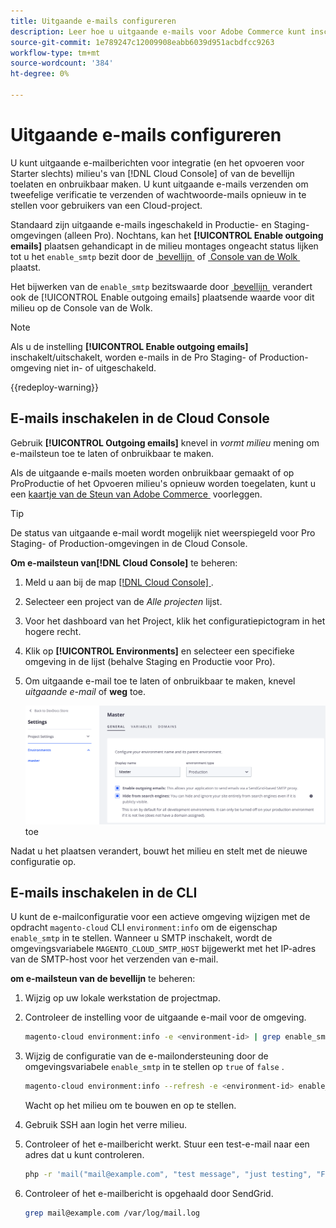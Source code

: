 ```yaml
---
title: Uitgaande e-mails configureren
description: Leer hoe u uitgaande e-mails voor Adobe Commerce kunt inschakelen voor cloudinfrastructuur.
source-git-commit: 1e789247c12009908eabb6039d951acbdfcc9263
workflow-type: tm+mt
source-wordcount: '384'
ht-degree: 0%

---
```


# Uitgaande e-mails configureren

U kunt uitgaande e-mailberichten voor integratie (en het opvoeren voor Starter slechts) milieu&#39;s van [!DNL Cloud Console] of van de bevellijn toelaten en onbruikbaar maken. U kunt uitgaande e-mails verzenden om tweefelige verificatie te verzenden of wachtwoorde-mails opnieuw in te stellen voor gebruikers van een Cloud-project.

Standaard zijn uitgaande e-mails ingeschakeld in Productie- en Staging-omgevingen (alleen Pro). Nochtans, kan het **[!UICONTROL Enable outgoing emails]** plaatsen gehandicapt in de milieu montages ongeacht status lijken tot u het `enable_smtp` bezit door de [&#x200B; bevellijn &#x200B;](#enable-emails-in-the-cli) of [&#x200B; Console van de Wolk &#x200B;](outgoing-emails.md#enable-emails-in-the-cloud-console) plaatst.

Het bijwerken van de `enable_smtp` bezitswaarde door [&#x200B; bevellijn &#x200B;](#enable-emails-in-the-cli) verandert ook de [!UICONTROL Enable outgoing emails] plaatsende waarde voor dit milieu op de Console van de Wolk.

>[!NOTE]
>
>Als u de instelling **[!UICONTROL Enable outgoing emails]** inschakelt/uitschakelt, worden e-mails in de Pro Staging- of Production-omgeving niet in- of uitgeschakeld.

{{redeploy-warning}}

## E-mails inschakelen in de Cloud Console

Gebruik **[!UICONTROL Outgoing emails]** knevel in _vormt milieu_ mening om e-mailsteun toe te laten of onbruikbaar te maken.

Als de uitgaande e-mails moeten worden onbruikbaar gemaakt of op ProProductie of het Opvoeren milieu&#39;s opnieuw worden toegelaten, kunt u een [&#x200B; kaartje van de Steun van Adobe Commerce &#x200B;](https://experienceleague.adobe.com/nl/docs/commerce-knowledge-base/kb/help-center-guide/magento-help-center-user-guide) voorleggen.

>[!TIP]
>
>De status van uitgaande e-mail wordt mogelijk niet weerspiegeld voor Pro Staging- of Production-omgevingen in de Cloud Console.

**Om e-mailsteun van[!DNL Cloud Console]** te beheren:

1. Meld u aan bij de map [[!DNL Cloud Console] &#x200B;](https://console.adobecommerce.com) .
1. Selecteer een project van de _Alle projecten_ lijst.
1. Voor het dashboard van het Project, klik het configuratiepictogram in het hogere recht.
1. Klik op **[!UICONTROL Environments]** en selecteer een specifieke omgeving in de lijst (behalve Staging en Productie voor Pro).
1. Om uitgaande e-mail toe te laten of onbruikbaar te maken, knevel _uitgaande e-mail_ **&#x200B;**&#x200B;of **weg** toe.

   ![&#x200B; laat uitgaande e-mailconfiguratie &#x200B;](../../assets/outgoing-emails.png) toe

Nadat u het plaatsen verandert, bouwt het milieu en stelt met de nieuwe configuratie op.

## E-mails inschakelen in de CLI

U kunt de e-mailconfiguratie voor een actieve omgeving wijzigen met de opdracht `magento-cloud` CLI `environment:info` om de eigenschap `enable_smtp` in te stellen. Wanneer u SMTP inschakelt, wordt de omgevingsvariabele `MAGENTO_CLOUD_SMTP_HOST` bijgewerkt met het IP-adres van de SMTP-host voor het verzenden van e-mail.

**om e-mailsteun van de bevellijn** te beheren:

1. Wijzig op uw lokale werkstation de projectmap.

1. Controleer de instelling voor de uitgaande e-mail voor de omgeving.

   ```bash
   magento-cloud environment:info -e <environment-id> | grep enable_smtp
   ```

1. Wijzig de configuratie van de e-mailondersteuning door de omgevingsvariabele `enable_smtp` in te stellen op `true` of `false` .

   ```bash
   magento-cloud environment:info --refresh -e <environment-id> enable_smtp true
   ```

   Wacht op het milieu om te bouwen en op te stellen.

1. Gebruik SSH aan login het verre milieu.

1. Controleer of het e-mailbericht werkt. Stuur een test-e-mail naar een adres dat u kunt controleren.

   ```bash
   php -r 'mail("mail@example.com", "test message", "just testing", "From: tester@example.com");'
   ```

1. Controleer of het e-mailbericht is opgehaald door SendGrid.

   ```bash
   grep mail@example.com /var/log/mail.log
   ```
